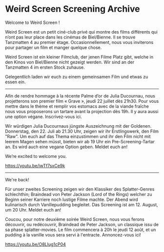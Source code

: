 # Weird Screen Screening Archive

Welcome to Weird Screen ! 

Weird Screen est un petit ciné-club privé qui montre des films différents qui n’ont pas leur place dans les cinémas de Biel/Bienne. Il se trouve Tanzmatten 4 au premier étage. Occasionnellement, nous vous inviterons pour partager un film et manger quelque chose. 

Weird Screen ist ein kleiner Filmclub, der jenen Filme Platz gibt, welche in den Kinos von Biel/Bienne nicht gezeigt werden. Wir sind an der Tanzmatten 4 im ersten Stock zuhause. 

Gelegentlich laden wir euch zu einem gemeinsamen Film und etwas zu essen ein.

---
      
Afin de rendre hommage à la récente Palme d’or de Julia Ducournau, nous projetterons son premier film « Grave », jeudi 22 juillet dès 21h30. Pour vous mettre dans le thème et remplir vos estomacs avec de la viande fraîche nous vous proposerons un tartare avant la projection dès 19h. Il y aura aussi une option végane. Inscrivez-vous ici. 

Wir würdigen Julia Ducournaus jüngste Auszeichnung mit der Goldenen. Donnerstag, den 22. Juli ab 21.30 Uhr, zeigen wir ihr Erstlingswerk, den Film "Raw". Um euch auf das Thema einzustimmen und ihr den Film nicht mit leerem Magen sehen müsst, bieten wir ab 19 Uhr ein Pre-Screening-Tartar an. Es wird auch eine vegane Option geben. Meldet euch an! 

We’re excited to welcome you.

https://youtu.be/iwTf7sxCe9k

---

We're back!

Für unser zweites Screening zeigen wir den Klassiker des Splatter-Genres schlechthin; Braindead von Peter Jackson (Lord of the Rings) welcher zu Beginn seiner Karriere noch lustige Filme machte. Der Abend wird kulinarisch durch Vanillepudding begleitet. Das Screening ist am 12. August, um 20 Uhr. Meldet euch an!

Coucou, pour notre deuxième soirée Weird Screen, nous vous ferons découvrir, ou redécouvrir, Braindead de Peter Jackson, un classique issu de sa phase splatter-movies. Le film commencera à 20h le jeudi 12 août, et un pudding à la vanille vous sera servi à l'entracte. Annoncez-vous ici!

https://youtu.be/O8LIug1cP04